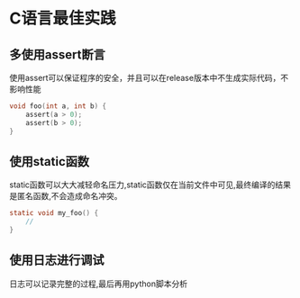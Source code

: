 # C语言最佳实践

## 多使用assert断言

使用assert可以保证程序的安全，并且可以在release版本中不生成实际代码，不影响性能

```c
void foo(int a, int b) {
    assert(a > 0);
    assert(b > 0);
}
```

## 使用static函数

static函数可以大大减轻命名压力,static函数仅在当前文件中可见,最终编译的结果是匿名函数,不会造成命名冲突。

```c
static void my_foo() {
    //
}
```

## 使用日志进行调试

日志可以记录完整的过程,最后再用python脚本分析

